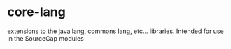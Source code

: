 core-lang
=========

extensions to the java lang, commons lang, etc... libraries.  Intended for use in the SourceGap modules